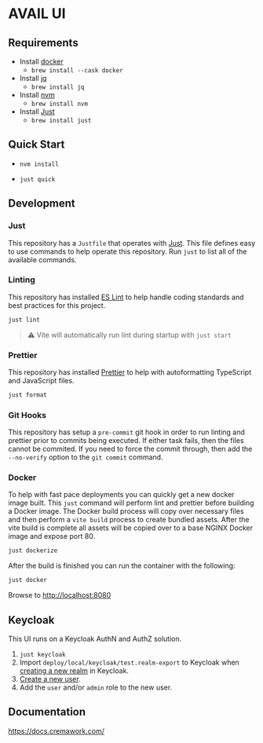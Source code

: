 # AVAIL UI

## Requirements

- Install [docker](https://www.docker.com/)
  - `brew install --cask docker`
- Install [jq](https://github.com/stedolan/jq)
  - `brew install jq`
- Install [nvm](https://github.com/nvm-sh/nvm)
  - `brew install nvm`
- Install [Just](https://github.com/casey/just)
  - `brew install just`

## Quick Start

- `nvm install`

- `just quick`

## Development

### Just

This repository has a `Justfile` that operates with [Just](https://github.com/casey/just). This file defines easy to use commands to help operate this repository. Run `just` to list all of the available commands.

### Linting

This repository has installed [ES Lint](https://eslint.org/) to help handle coding standards and best practices for this project.

```bash
just lint
```

> :warning: Vite will automatically run lint during startup with `just start`

### Prettier

This repository has installed [Prettier]() to help with autoformatting TypeScript and JavaScript files.

```bash
just format
```

### Git Hooks

This repository has setup a `pre-commit` git hook in order to run linting and prettier prior to commits being executed. If either task fails, then the files cannot be commited. If you need to force the commit through, then add the `--no-verify` option to the `git commit` command.

### Docker

To help with fast pace deployments you can quickly get a new docker image built. This `just` command will perform lint and prettier before building a Docker image. The Docker build process will copy over necessary files and then perform a `vite build` process to create bundled assets. After the vite build is complete all assets will be copied over to a base NGINX Docker image and expose port 80.

```bash
just dockerize
```

After the build is finished you can run the container with the following:

```bash
just docker
```

Browse to [http://localhost:8080](http://localhost:8080)

## Keycloak

This UI runs on a Keycloak AuthN and AuthZ solution.

1. `just keycloak`
2. Import `deploy/local/keycloak/test.realm-export` to Keycloak when [creating a new realm](https://www.keycloak.org/docs/13.0/getting_started/#creating-a-realm-and-a-user) in Keycloak.
3. [Create a new user](https://www.keycloak.org/docs/13.0/getting_started/#creating-a-realm-and-a-user).
4. Add the `user` and/or `admin` role to the new user.

## Documentation

https://docs.cremawork.com/
